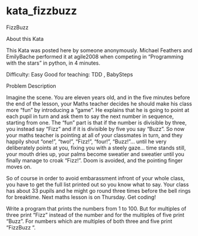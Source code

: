 # kata_fizzbuzz

FizzBuzz

About this Kata

This Kata was posted here by someone anonymously.
Michael Feathers and EmilyBache performed it at agile2008 when competing in “Programming with the stars” in python, in 4
minutes.

Difficulty: Easy Good for teaching: TDD , BabySteps

Problem Description

Imagine the scene. You are eleven years old, and in the five minutes before the end of the lesson,
your Maths teacher decides he should make his class more “fun”
by introducing a “game”.
He explains that he is going to point at each pupil
in turn and ask them to say the next number in sequence, starting from one.
The “fun” part is that if the number is divisible by three,
you instead say “Fizz” and if it is divisible by five you say “Buzz”.
So now your maths teacher is pointing at all of your classmates in turn, and they happily shout “one!”, “two!”, “Fizz!”,
“four!”, “Buzz!”… until he very deliberately points at you, fixing you with a steely gaze… time stands still, your mouth
dries up, your palms become sweatier and sweatier until you finally manage to croak “Fizz!”. Doom is avoided, and the
pointing finger moves on.

So of course in order to avoid embarassment infront of your whole class, you have to get the full list printed out so
you know what to say. Your class has about 33 pupils and he might go round three times before the bell rings for
breaktime. Next maths lesson is on Thursday. Get coding!

Write a program that prints the numbers from 1 to 100. But for multiples of three print “Fizz” instead of the number and
for the multiples of five print “Buzz”. 
For numbers which are multiples of both three and five print “FizzBuzz “.


